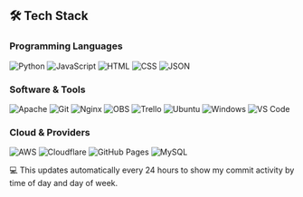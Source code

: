 ## 🛠️ Tech Stack

### Programming Languages
![Python](https://img.shields.io/badge/Python-3776AB?style=flat&logo=python&logoColor=white)
![JavaScript](https://img.shields.io/badge/JavaScript-F7DF1E?style=flat&logo=javascript&logoColor=black)
![HTML](https://img.shields.io/badge/HTML-E34F26?style=flat&logo=html5&logoColor=white)
![CSS](https://img.shields.io/badge/CSS-1572B6?style=flat&logo=css3&logoColor=white)
![JSON](https://img.shields.io/badge/JSON-000000?style=flat&logo=json&logoColor=white)

### Software & Tools
![Apache](https://img.shields.io/badge/Apache-D22128?style=flat&logo=apache&logoColor=white)
![Git](https://img.shields.io/badge/Git-F05032?style=flat&logo=git&logoColor=white)
![Nginx](https://img.shields.io/badge/Nginx-009639?style=flat&logo=nginx&logoColor=white)
![OBS](https://img.shields.io/badge/OBS-302E31?style=flat&logo=obs-studio&logoColor=white)
![Trello](https://img.shields.io/badge/Trello-0052CC?style=flat&logo=trello&logoColor=white)
![Ubuntu](https://img.shields.io/badge/Ubuntu-E95420?style=flat&logo=ubuntu&logoColor=white)
![Windows](https://img.shields.io/badge/Windows-0078D6?style=flat&logo=windows&logoColor=white)
![VS Code](https://img.shields.io/badge/VS_Code-007ACC?style=flat&logo=visual-studio-code&logoColor=white)

### Cloud & Providers
![AWS](https://img.shields.io/badge/AWS-232F3E?style=flat&logo=amazon-aws&logoColor=white)
![Cloudflare](https://img.shields.io/badge/Cloudflare-F38020?style=flat&logo=cloudflare&logoColor=white)
![GitHub Pages](https://img.shields.io/badge/GitHub_Pages-222222?style=flat&logo=github-pages&logoColor=white)
![MySQL](https://img.shields.io/badge/MySQL-4479A1?style=flat&logo=mysql&logoColor=white)

<!--START_SECTION:readme-info-->
<!--END_SECTION:readme-info-->
💻 This updates automatically every 24 hours to show my commit activity by time of day and day of week.
